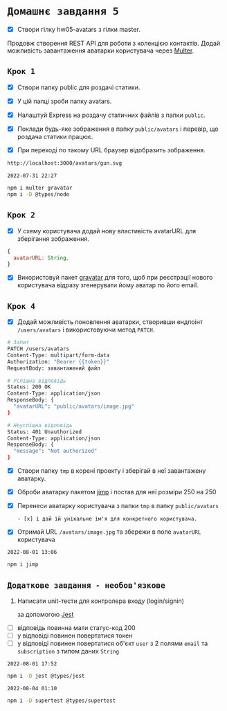 # `Домашнє завдання 5`

- [x] Створи гілку hw05-avatars з гілки master.

Продовж створення REST API для роботи з колекцією контактів. Додай можливість
завантаження аватарки користувача через
[Multer](https://github.com/expressjs/multer).

## `Крок 1`

- [x] Створи папку public для роздачі статики.
- [x] У цій папці зроби папку avatars.
- [x] Налаштуй Express на роздачу статичних файлів з папки `public`.

- [x] Поклади будь-яке зображення в папку `public/avatars` і перевір, що роздача
      статики працює.

- [x] При переході по такому URL браузер відобразить зображення.

```bash
http://localhost:3000/avatars/gun.svg
```

`2022-07-31 22:27`

```bash
npm i multer gravatar
npm i -D @types/node
```

## `Крок 2`

- [x] У схему користувача додай нову властивість avatarURL для зберігання
      зображення.

```js
{
  avatarURL: String,
}
```

- [x] Використовуй пакет [gravatar](https://www.npmjs.com/package/gravatar) для
      того, щоб при реєстрації нового користувача відразу згенерувати йому
      аватар по його email.

## `Крок 4`

- [x] Додай можливість поновлення аватарки, створивши ендпоінт `/users/avatars`
      і використовуючи метод `PATCH`.

```bash
# Запит
PATCH /users/avatars
Content-Type: multipart/form-data
Authorization: "Bearer {{token}}"
RequestBody: завантажений файл

# Успішна відповідь
Status: 200 OK
Content-Type: application/json
ResponseBody: {
  "avatarURL": "public/avatars/image.jpg"
}

# Неуспішна відповідь
Status: 401 Unauthorized
Content-Type: application/json
ResponseBody: {
  "message": "Not authorized"
}
```

- [x] Створи папку `tmp` в корені проекту і зберігай в неї завантажену аватарку.
- [x] Оброби аватарку пакетом [jimp](https://www.npmjs.com/package/jimp) і
      постав для неї розміри 250 на 250
- [x] Перенеси аватарку користувача з папки `tmp` в папку `public/avatars`

      - [x] і дай їй унікальне ім'я для конкретного користувача.

- [x] Отримай URL `/avatars/image.jpg` та збережи в поле `avatarURL` користувача

`2022-08-01 13:06`

```bash
npm i jimp
```

## `Додаткове завдання - необов'язкове`

1. Написати unit-тести для контролера входу (login/signin)

   за допомогою [Jest](https://jestjs.io/ru/docs/getting-started)

- [ ] відповідь повинна мати статус-код 200
- [ ] у відповіді повинен повертатися токен
- [ ] у відповіді повинен повертатися об'єкт `user` з 2 полями `email` та
      `subscription` з типом даних `String`

`2022-08-01 17:52`

```bash
npm i -D jest @types/jest
```

`2022-08-04 01:10`

```bash
npm i -D supertest @types/supertest
```
